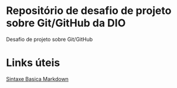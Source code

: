 # Repositório de desafio de projeto sobre Git/GitHub da DIO
Desafio de projeto sobre Git/GitHub

# Links úteis
[Sintaxe Basica Markdown](https://www.markdownguide.org/basic-syntax/)
